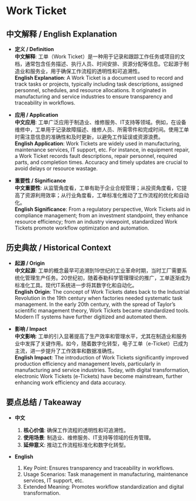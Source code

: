 # Work Ticket

## 中文解释 / English Explanation

* **定义 / Definition**  
  **中文解释**: 工单（Work Ticket）是一种用于记录和跟踪工作任务或项目的文档，通常包含任务描述、执行人员、时间安排、资源分配等信息。它起源于制造业和服务业，用于确保工作流程的透明性和可追溯性。  
  **English Explanation**: A Work Ticket is a document used to record and track tasks or projects, typically including task descriptions, assigned personnel, schedules, and resource allocations. It originated in manufacturing and service industries to ensure transparency and traceability in workflows.

* **应用 / Application**  
  **中文应用**: 工单广泛应用于制造业、维修服务、IT支持等领域。例如，在设备维修中，工单用于记录故障描述、维修人员、所需零件和完成时间。使用工单时需注意信息的准确性和及时更新，以避免工作延误或资源浪费。  
  **English Application**: Work Tickets are widely used in manufacturing, maintenance services, IT support, etc. For instance, in equipment repair, a Work Ticket records fault descriptions, repair personnel, required parts, and completion times. Accuracy and timely updates are crucial to avoid delays or resource wastage.

* **重要性 / Significance**  
  **中文重要性**: 从监管角度看，工单有助于企业合规管理；从投资角度看，它提高了资源利用效率；从行业角度看，工单标准化推动了工作流程的优化和自动化。  
  **English Significance**: From a regulatory perspective, Work Tickets aid in compliance management; from an investment standpoint, they enhance resource efficiency; from an industry viewpoint, standardized Work Tickets promote workflow optimization and automation.

## 历史典故 / Historical Context

* **起源 / Origin**  
  **中文起源**: 工单的概念最早可追溯到19世纪的工业革命时期，当时工厂需要系统化管理生产任务。20世纪初，随着泰勒科学管理理论的推广，工单逐渐成为标准化工具。现代IT系统进一步将其数字化和自动化。  
  **English Origin**: The concept of Work Tickets dates back to the Industrial Revolution in the 19th century when factories needed systematic task management. In the early 20th century, with the spread of Taylor’s scientific management theory, Work Tickets became standardized tools. Modern IT systems have further digitized and automated them.

* **影响 / Impact**  
  **中文影响**: 工单的引入显著提高了生产效率和管理水平，尤其在制造业和服务业中发挥了关键作用。如今，随着数字化转型，电子工单（e-Ticket）已成为主流，进一步提升了工作效率和数据准确性。  
  **English Impact**: The introduction of Work Tickets significantly improved production efficiency and management levels, particularly in manufacturing and service industries. Today, with digital transformation, electronic Work Tickets (e-Tickets) have become mainstream, further enhancing work efficiency and data accuracy.

## 要点总结 / Takeaway

* **中文**  
  1. **核心价值**: 确保工作流程的透明性和可追溯性。  
  2. **使用场景**: 制造业、维修服务、IT支持等领域的任务管理。  
  3. **延伸意义**: 推动工作流程标准化和数字化转型。

* **English**  
  1. Key Point: Ensures transparency and traceability in workflows.  
  2. Usage Scenarios: Task management in manufacturing, maintenance services, IT support, etc.  
  3. Extended Meaning: Promotes workflow standardization and digital transformation.